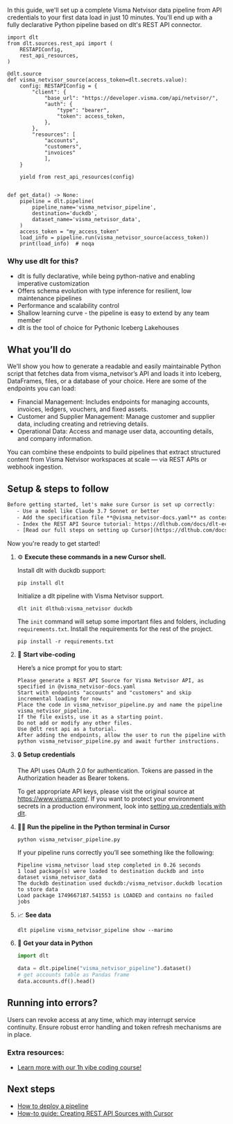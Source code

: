 In this guide, we'll set up a complete Visma Netvisor data pipeline from API credentials to your first data load in just 10 minutes. You'll end up with a fully declarative Python pipeline based on dlt's REST API connector.

```python-outcome
import dlt
from dlt.sources.rest_api import (
    RESTAPIConfig,
    rest_api_resources,
)

@dlt.source
def visma_netvisor_source(access_token=dlt.secrets.value):
    config: RESTAPIConfig = {
        "client": {
            "base_url": "https://developer.visma.com/api/netvisor/",
            "auth": {
                "type": "bearer",
                "token": access_token,
            },
        },
        "resources": [
            "accounts",
            "customers",
            "invoices"
            ],
    }

    yield from rest_api_resources(config)


def get_data() -> None:
    pipeline = dlt.pipeline(
        pipeline_name='visma_netvisor_pipeline',
        destination='duckdb',
        dataset_name='visma_netvisor_data', 
    )
    access_token = "my_access_token"
    load_info = pipeline.run(visma_netvisor_source(access_token))
    print(load_info)  # noqa
```

### Why use dlt for this?

- dlt is fully declarative, while being python-native and enabling imperative customization
- Offers schema evolution with type inference for resilient, low maintenance pipelines
- Performance and scalability control
- Shallow learning curve - the pipeline is easy to extend by any team member
- dlt is the tool of choice for Pythonic Iceberg Lakehouses

## What you’ll do

We’ll show you how to generate a readable and easily maintainable Python script that fetches data from visma_netvisor’s API and loads it into Iceberg, DataFrames, files, or a database of your choice. Here are some of the endpoints you can load:

- Financial Management: Includes endpoints for managing accounts, invoices, ledgers, vouchers, and fixed assets.
- Customer and Supplier Management: Manage customer and supplier data, including creating and retrieving details.
- Operational Data: Access and manage user data, accounting details, and company information.

You can combine these endpoints to build pipelines that extract structured content from Visma Netvisor workspaces at scale — via REST APIs or webhook ingestion.

## Setup & steps to follow

```default
Before getting started, let's make sure Cursor is set up correctly:
   - Use a model like Claude 3.7 Sonnet or better
   - Add the specification file **@visma_netvisor-docs.yaml** as context
   - Index the REST API Source tutorial: https://dlthub.com/docs/dlt-ecosystem/verified-sources/rest_api/ and add it to context as **@dlt rest api**
   - [Read our full steps on setting up Cursor](https://dlthub.com/docs/dlt-ecosystem/llm-tooling/cursor-restapi#23-configuring-cursor-with-documentation)
```

Now you're ready to get started! 

1. ⚙️ **Execute these commands in a new Cursor shell.**
    
    Install dlt with duckdb support:
    ```shell
    pip install dlt
    ```

    Initialize a dlt pipeline with Visma Netvisor support.
    ```shell
    dlt init dlthub:visma_netvisor duckdb
    ```

    The `init` command will setup some important files and folders, including `requirements.txt`. Install the requirements for the rest of the project.
    ```shell
    pip install -r requirements.txt
    ```
    
2. 🤠 **Start vibe-coding**
    
    Here’s a nice prompt for you to start: 
    
    ```prompt
    Please generate a REST API Source for Visma Netvisor API, as specified in @visma_netvisor-docs.yaml 
    Start with endpoints "accounts" and "customers" and skip incremental loading for now. 
    Place the code in visma_netvisor_pipeline.py and name the pipeline visma_netvisor_pipeline. 
    If the file exists, use it as a starting point. 
    Do not add or modify any other files. 
    Use @dlt rest api as a tutorial. 
    After adding the endpoints, allow the user to run the pipeline with python visma_netvisor_pipeline.py and await further instructions.
    ```

    
3. 🔒 **Setup credentials** 
    
    The API uses OAuth 2.0 for authentication. Tokens are passed in the Authorization header as Bearer tokens.
    
    To get appropriate API keys, please visit the original source at https://www.visma.com/.
    If you want to protect your environment secrets in a production environment, look into [setting up credentials with dlt](https://dlthub.com/docs/walkthroughs/add_credentials).
    
4. 🏃‍♀️ **Run the pipeline in the Python terminal in Cursor**
    
    ```shell
    python visma_netvisor_pipeline.py
    ```
    
    If your pipeline runs correctly you’ll see something like the following:
    
    ```shell
    Pipeline visma_netvisor load step completed in 0.26 seconds
    1 load package(s) were loaded to destination duckdb and into dataset visma_netvisor_data
    The duckdb destination used duckdb:/visma_netvisor.duckdb location to store data
    Load package 1749667187.541553 is LOADED and contains no failed jobs
    ```
    
5. 📈 **See data**
    
    ```shell
    dlt pipeline visma_netvisor_pipeline show --marimo
    ```
    
6. 🐍 **Get your data in Python**
    
    ```python
    import dlt

   data = dlt.pipeline("visma_netvisor_pipeline").dataset()
   # get accounts table as Pandas frame
   data.accounts.df().head()
    ```

## Running into errors?

Users can revoke access at any time, which may interrupt service continuity. Ensure robust error handling and token refresh mechanisms are in place.

### Extra resources:

- [Learn more with our 1h vibe coding course!](https://www.youtube.com/watch?v=GGid70rnJuM)

## Next steps

- [How to deploy a pipeline](https://dlthub.com/docs/walkthroughs/deploy-a-pipeline)
- [How-to guide: Creating REST API Sources with Cursor](https://dlthub.com/docs/dlt-ecosystem/llm-tooling/cursor-restapi)